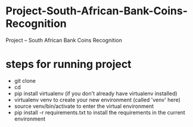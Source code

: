 # Project-South-African-Bank-Coins-Recognition
Project – South African Bank Coins Recognition




# steps for running project

- git clone <repo>
- cd <repo>
- pip install virtualenv (if you don't already have virtualenv installed)
- virtualenv venv to create your new environment (called 'venv' here)
- source venv/bin/activate to enter the virtual environment
- pip install -r requirements.txt to install the requirements in the current environment
